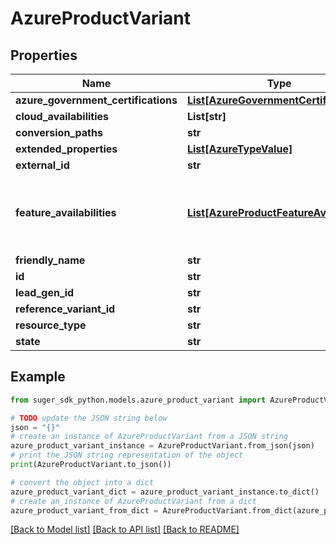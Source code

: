 # AzureProductVariant


## Properties

Name | Type | Description | Notes
------------ | ------------- | ------------- | -------------
**azure_government_certifications** | [**List[AzureGovernmentCertification]**](AzureGovernmentCertification.md) |  | [optional] 
**cloud_availabilities** | **List[str]** |  | [optional] 
**conversion_paths** | **str** |  | [optional] 
**extended_properties** | [**List[AzureTypeValue]**](AzureTypeValue.md) |  | [optional] 
**external_id** | **str** |  | [optional] 
**feature_availabilities** | [**List[AzureProductFeatureAvailability]**](AzureProductFeatureAvailability.md) | Not original fields. They are populated by other API calls | [optional] 
**friendly_name** | **str** |  | [optional] 
**id** | **str** |  | [optional] 
**lead_gen_id** | **str** |  | [optional] 
**reference_variant_id** | **str** |  | [optional] 
**resource_type** | **str** |  | [optional] 
**state** | **str** |  | [optional] 

## Example

```python
from suger_sdk_python.models.azure_product_variant import AzureProductVariant

# TODO update the JSON string below
json = "{}"
# create an instance of AzureProductVariant from a JSON string
azure_product_variant_instance = AzureProductVariant.from_json(json)
# print the JSON string representation of the object
print(AzureProductVariant.to_json())

# convert the object into a dict
azure_product_variant_dict = azure_product_variant_instance.to_dict()
# create an instance of AzureProductVariant from a dict
azure_product_variant_from_dict = AzureProductVariant.from_dict(azure_product_variant_dict)
```
[[Back to Model list]](../README.md#documentation-for-models) [[Back to API list]](../README.md#documentation-for-api-endpoints) [[Back to README]](../README.md)



